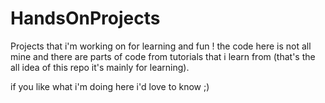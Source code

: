 # HandsOnProjects
Projects that i'm working on for learning and fun !
the code here is not all mine and there are parts of code 
from tutorials that i learn from (that's the all idea of 
this repo it's mainly for learning). 

if you like what i'm doing here i'd love to know ;)
